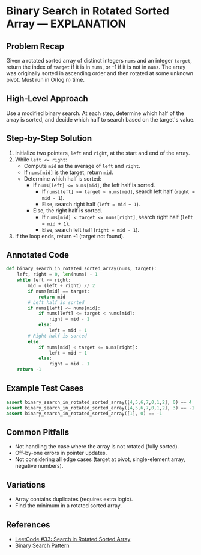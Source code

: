 # Binary Search in Rotated Sorted Array — EXPLANATION

## Problem Recap
Given a rotated sorted array of distinct integers `nums` and an integer `target`, return the index of `target` if it is in `nums`, or -1 if it is not in `nums`. The array was originally sorted in ascending order and then rotated at some unknown pivot. Must run in O(log n) time.

## High-Level Approach
Use a modified binary search. At each step, determine which half of the array is sorted, and decide which half to search based on the target's value.

## Step-by-Step Solution
1. Initialize two pointers, `left` and `right`, at the start and end of the array.
2. While `left <= right`:
    - Compute `mid` as the average of `left` and `right`.
    - If `nums[mid]` is the target, return `mid`.
    - Determine which half is sorted:
        - If `nums[left] <= nums[mid]`, the left half is sorted.
            - If `nums[left] <= target < nums[mid]`, search left half (`right = mid - 1`).
            - Else, search right half (`left = mid + 1`).
        - Else, the right half is sorted.
            - If `nums[mid] < target <= nums[right]`, search right half (`left = mid + 1`).
            - Else, search left half (`right = mid - 1`).
3. If the loop ends, return -1 (target not found).

## Annotated Code
```python
def binary_search_in_rotated_sorted_array(nums, target):
    left, right = 0, len(nums) - 1
    while left <= right:
        mid = (left + right) // 2
        if nums[mid] == target:
            return mid
        # Left half is sorted
        if nums[left] <= nums[mid]:
            if nums[left] <= target < nums[mid]:
                right = mid - 1
            else:
                left = mid + 1
        # Right half is sorted
        else:
            if nums[mid] < target <= nums[right]:
                left = mid + 1
            else:
                right = mid - 1
    return -1
```

## Example Test Cases
```python
assert binary_search_in_rotated_sorted_array([4,5,6,7,0,1,2], 0) == 4
assert binary_search_in_rotated_sorted_array([4,5,6,7,0,1,2], 3) == -1
assert binary_search_in_rotated_sorted_array([1], 0) == -1
```

## Common Pitfalls
- Not handling the case where the array is not rotated (fully sorted).
- Off-by-one errors in pointer updates.
- Not considering all edge cases (target at pivot, single-element array, negative numbers).

## Variations
- Array contains duplicates (requires extra logic).
- Find the minimum in a rotated sorted array.

## References
- [LeetCode #33: Search in Rotated Sorted Array](https://leetcode.com/problems/search-in-rotated-sorted-array/)
- [Binary Search Pattern](https://leetcode.com/problems/search-in-rotated-sorted-array/solutions/) 